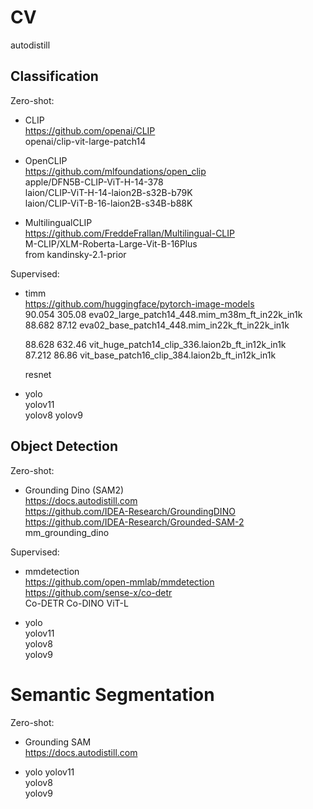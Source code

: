 # CV
autodistill
## Classification
Zero-shot:
- CLIP  
  https://github.com/openai/CLIP  
  openai/clip-vit-large-patch14

- OpenCLIP  
  https://github.com/mlfoundations/open_clip  
  apple/DFN5B-CLIP-ViT-H-14-378  
  laion/CLIP-ViT-H-14-laion2B-s32B-b79K  
  laion/CLIP-ViT-B-16-laion2B-s34B-b88K

- MultilingualCLIP  
  https://github.com/FreddeFrallan/Multilingual-CLIP  
  M-CLIP/XLM-Roberta-Large-Vit-B-16Plus  
  from kandinsky-2.1-prior

Supervised:
- timm  
  https://github.com/huggingface/pytorch-image-models  
  90.054 305.08 eva02_large_patch14_448.mim_m38m_ft_in22k_in1k  
  88.682 87.12 eva02_base_patch14_448.mim_in22k_ft_in22k_in1k  

  88.628 632.46 vit_huge_patch14_clip_336.laion2b_ft_in12k_in1k  
  87.212 86.86 vit_base_patch16_clip_384.laion2b_ft_in12k_in1k  

  resnet

- yolo  
  yolov11  
  yolov8
  yolov9


## Object Detection
Zero-shot:
- Grounding Dino (SAM2)  
  https://docs.autodistill.com  
  https://github.com/IDEA-Research/GroundingDINO  
  https://github.com/IDEA-Research/Grounded-SAM-2  
  mm_grounding_dino

Supervised:
- mmdetection  
  https://github.com/open-mmlab/mmdetection  
  https://github.com/sense-x/co-detr  
  Co-DETR Co-DINO ViT-L

- yolo  
  yolov11  
  yolov8  
  yolov9
    
# Semantic Segmentation
Zero-shot:
- Grounding SAM  
  https://docs.autodistill.com

- yolo
  yolov11  
  yolov8  
  yolov9